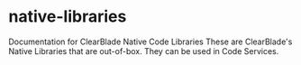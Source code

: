 # native-libraries
Documentation for ClearBlade Native Code Libraries
These are ClearBlade's Native Libraries that are out-of-box. They can be used in Code Services.
